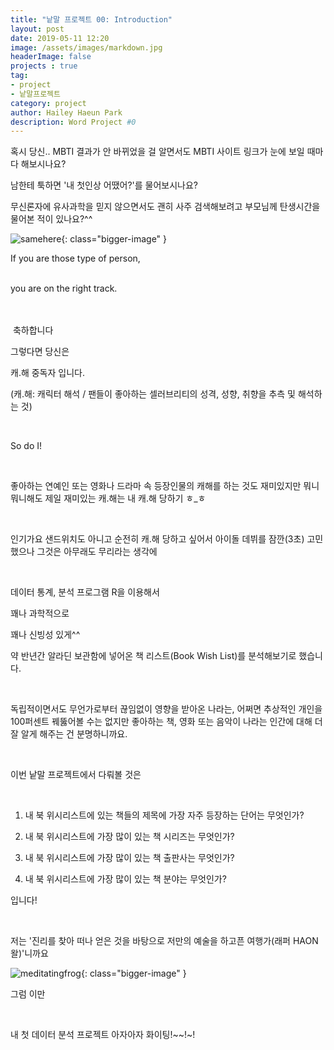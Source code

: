 ```yaml
---
title: "낱말 프로젝트 00: Introduction"
layout: post
date: 2019-05-11 12:20
image: /assets/images/markdown.jpg
headerImage: false
projects : true
tag:
- project
- 낱말프로젝트
category: project
author: Hailey Haeun Park
description: Word Project #0
---
```



  혹시 당신.. MBTI 결과가 안 바뀌었을 걸 알면서도 MBTI 사이트 링크가 눈에 보일 때마다 해보시나요?

  남한테 툭하면 '내 첫인상 어땠어?'를 물어보시나요?

  무신론자에 유사과학을 믿지 않으면서도 괜히 사주 검색해보려고 부모님께 탄생시간을 물어본 적이 있나요?^^

![samehere](https://encrypted-tbn0.gstatic.com/images?q=tbn:ANd9GcQC8KRDDc2AUNK8rhkpvOO6sK-0vGPByVEOIKk67eIZaNcbC6Js "Same here"){: class="bigger-image" }


If you are those type of person, <br><br>

you are on the right track.<br><br><br>

​
축하합니다

그렇다면 당신은

캐.해 중독자 입니다.

(캐.해: 캐릭터 해석 / 팬들이 좋아하는 셀러브리티의 성격, 성향, 취향을 추측 및 해석하는 것)

​

So do I!

​

좋아하는 연예인 또는 영화나 드라마 속 등장인물의 캐해를 하는 것도 재미있지만 뭐니뭐니해도 제일 재미있는 캐.해는 내 캐.해 당하기 ㅎ_ㅎ

​

인기가요 샌드위치도 아니고 순전히 캐.해 당하고 싶어서 아이돌 데뷔를 잠깐(3초) 고민했으나 그것은 아무래도 무리라는 생각에

​

데이터 통계, 분석 프로그램 R을 이용해서

꽤나 과학적으로

꽤나 신빙성 있게^^

약 반년간 알라딘 보관함에 넣어온 책 리스트(Book Wish List)를 분석해보기로 했습니다.

​

독립적이면서도 무언가로부터 끊임없이 영향을 받아온 나라는, 어쩌면 추상적인 개인을 100퍼센트 꿰뚫어볼 수는 없지만 좋아하는 책, 영화 또는 음악이 나라는 인간에 대해 더 잘 알게 해주는 건 분명하니까요.

​

이번 낱말 프로젝트에서 다뤄볼 것은

​

1. 내 북 위시리스트에 있는 책들의 제목에 가장 자주 등장하는 단어는 무엇인가?

2. 내 북 위시리스트에 가장 많이 있는 책 시리즈는 무엇인가?

3. 내 북 위시리스트에 가장 많이 있는 책 출판사는 무엇인가?

4. 내 북 위시리스트에 가장 많이 있는 책 분야는 무엇인가?

입니다!

​

 저는 '진리를 찾아 떠나 얻은 것을 바탕으로 저만의 예술을 하고픈 여행가(래퍼 HAON 왈)'니까요



 ​![meditatingfrog](https://i.ytimg.com/vi/zZLitvV6f5Y/hqdefault.jpg "Meditating frog"){: class="bigger-image" }

 그럼 이만

 ​

 내 첫 데이터 분석 프로젝트 아자아자 화이팅!~~!~!

 ​
